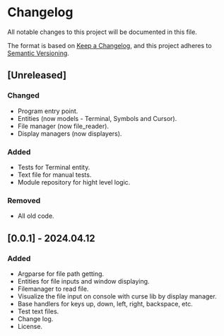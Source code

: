 # Changelog

All notable changes to this project will be documented in this file.

The format is based on [Keep a Changelog](https://keepachangelog.com/en/1.1.0/),
and this project adheres to [Semantic Versioning](https://semver.org/spec/v2.0.0.html).


## [Unreleased]

### Changed

- Program entry point.
- Entities (now models - Terminal, Symbols and Cursor).
- File manager (now file_reader).
- Display managers (now displayers).

### Added

- Tests for Terminal entity.
- Text file for manual tests.
- Module repository for hight level logic.

### Removed

- All old code.


## [0.0.1] - 2024.04.12

### Added

- Argparse for file path getting.
- Entities for file inputs and window displaying.
- Filemanager to read file.
- Visualize the file input on console with curse lib by display manager.
- Base handlers for keys up, down, left, right, backspace, etc.
- Test text files.
- Change log.
- License.
